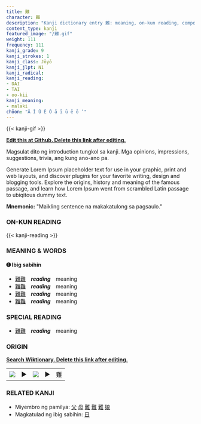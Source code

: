 ```yaml
---
title: 難
character: 難
description: "Kanji dictionary entry 難: meaning, on-kun reading, compounds, origin, related kanji"
content_type: kanji
featured_image: "/難.gif"
weight: 111
frequency: 111
kanji_grade: 9
kanji_strokes: 1
kanji_class: Jōyō
kanji_jlpt: N1
kanji_radical: 
kanji_reading: 
- DAI
- TAI
- oo-kii
kanji_meaning:
- malaki
chōon: "Ā Ī Ū Ē Ō ā ī ū ē ō ’"
---
```

[//]: # (Don't edit the line below. Kanji animated GIF code is automatically generated.)
{{< kanji-gif >}}

[//]: # (Edit below this line.)

**[Edit this at Github. Delete this link after editing.](https://github.com/tim0g/tim/tree/main/content/kanji/難/index.md)**

Magsulat dito ng introduction tungkol sa kanji. Mga opinions, impressions, suggestions, trivia, ang kung ano-ano pa.

Generate Lorem Ipsum placeholder text for use in your graphic, print and web layouts, and discover plugins for your favorite writing, design and blogging tools. Explore the origins, history and meaning of the famous passage, and learn how Lorem Ipsum went from scrambled Latin passage to ubiqitous dummy text.
 
**Mnemonic:** "Maikling sentence na makakatulong sa pagsaulo."

### ON-KUN READING

[//]: # (Don't edit the line below. ON-KUN READING code is automatically generated.)
{{< kanji-reading >}}

### MEANING & WORDS

#### ➊ **Ibig sabihin**
  - [難](../難)[難](../難)　***reading***　meaning
  - [難](../難)[難](../難)　***reading***　meaning
  - [難](../難)[難](../難)　***reading***　meaning
  - [難](../難)[難](../難)　***reading***　meaning

### SPECIAL READING
  - [難](../難)[難](../難)　***reading***　meaning

### ORIGIN

**[Search Wiktionary. Delete this link after editing.](https://wiktionary.org/wiki/難)**
<table class="kanji-table"><tr><td>
<img src="60px-難-bronze.svg.png">
</td><td>▶</td><td>
<img src="60px-難-oracle.svg.png">
</td><td>▶</td>
<td class="kanji-origin">難</td>
</tr></table>

### RELATED KANJI
- Miyembro ng pamilya: [父](../父) [母](../母) [難](../難) [難](../難) [難](../難) [娘](../娘)
- Magkatulad ng ibig sabihin: [日](../日)
